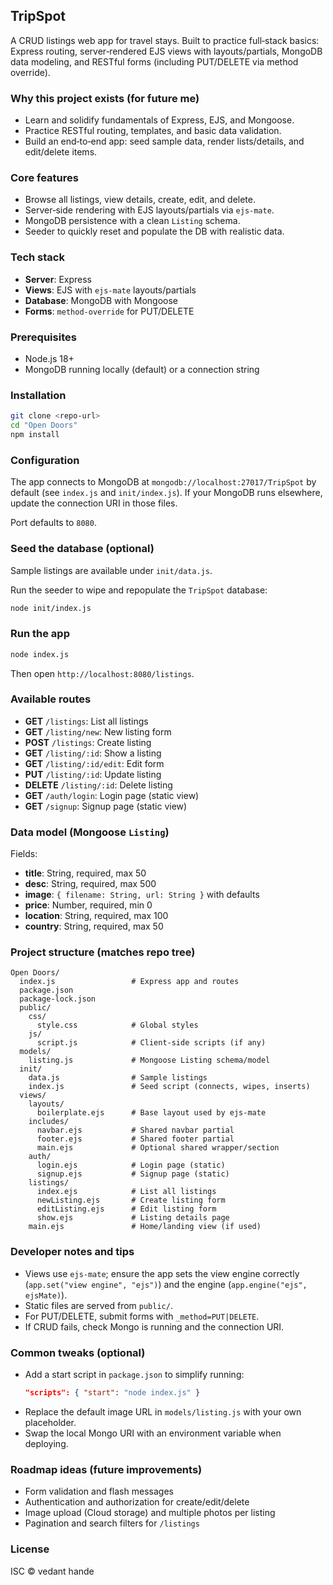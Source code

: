 ## TripSpot

A CRUD listings web app for travel stays. Built to practice full‑stack basics: Express routing, server‑rendered EJS views with layouts/partials, MongoDB data modeling, and RESTful forms (including PUT/DELETE via method override).

### Why this project exists (for future me)

- Learn and solidify fundamentals of Express, EJS, and Mongoose.
- Practice RESTful routing, templates, and basic data validation.
- Build an end‑to‑end app: seed sample data, render lists/details, and edit/delete items.

### Core features

- Browse all listings, view details, create, edit, and delete.
- Server‑side rendering with EJS layouts/partials via `ejs-mate`.
- MongoDB persistence with a clean `Listing` schema.
- Seeder to quickly reset and populate the DB with realistic data.

### Tech stack

- **Server**: Express
- **Views**: EJS with `ejs-mate` layouts/partials
- **Database**: MongoDB with Mongoose
- **Forms**: `method-override` for PUT/DELETE

### Prerequisites

- Node.js 18+
- MongoDB running locally (default) or a connection string

### Installation

```bash
git clone <repo-url>
cd "Open Doors"
npm install
```

### Configuration

The app connects to MongoDB at `mongodb://localhost:27017/TripSpot` by default (see `index.js` and `init/index.js`). If your MongoDB runs elsewhere, update the connection URI in those files.

Port defaults to `8080`.

### Seed the database (optional)

Sample listings are available under `init/data.js`.

Run the seeder to wipe and repopulate the `TripSpot` database:

```bash
node init/index.js
```

### Run the app

```bash
node index.js
```

Then open `http://localhost:8080/listings`.

### Available routes

- **GET** `/listings`: List all listings
- **GET** `/listing/new`: New listing form
- **POST** `/listings`: Create listing
- **GET** `/listing/:id`: Show a listing
- **GET** `/listing/:id/edit`: Edit form
- **PUT** `/listing/:id`: Update listing
- **DELETE** `/listing/:id`: Delete listing
- **GET** `/auth/login`: Login page (static view)
- **GET** `/signup`: Signup page (static view)

### Data model (Mongoose `Listing`)

Fields:

- **title**: String, required, max 50
- **desc**: String, required, max 500
- **image**: `{ filename: String, url: String }` with defaults
- **price**: Number, required, min 0
- **location**: String, required, max 100
- **country**: String, required, max 50

### Project structure (matches repo tree)

```text
Open Doors/
  index.js                 # Express app and routes
  package.json
  package-lock.json
  public/
    css/
      style.css            # Global styles
    js/
      script.js            # Client-side scripts (if any)
  models/
    listing.js             # Mongoose Listing schema/model
  init/
    data.js                # Sample listings
    index.js               # Seed script (connects, wipes, inserts)
  views/
    layouts/
      boilerplate.ejs      # Base layout used by ejs-mate
    includes/
      navbar.ejs           # Shared navbar partial
      footer.ejs           # Shared footer partial
      main.ejs             # Optional shared wrapper/section
    auth/
      login.ejs            # Login page (static)
      signup.ejs           # Signup page (static)
    listings/
      index.ejs            # List all listings
      newListing.ejs       # Create listing form
      editListing.ejs      # Edit listing form
      show.ejs             # Listing details page
    main.ejs               # Home/landing view (if used)
```

### Developer notes and tips

- Views use `ejs-mate`; ensure the app sets the view engine correctly (`app.set("view engine", "ejs")`) and the engine (`app.engine("ejs", ejsMate)`).
- Static files are served from `public/`.
- For PUT/DELETE, submit forms with `_method=PUT|DELETE`.
- If CRUD fails, check Mongo is running and the connection URI.

### Common tweaks (optional)

- Add a start script in `package.json` to simplify running:
  ```json
  "scripts": { "start": "node index.js" }
  ```
- Replace the default image URL in `models/listing.js` with your own placeholder.
- Swap the local Mongo URI with an environment variable when deploying.

### Roadmap ideas (future improvements)

- Form validation and flash messages
- Authentication and authorization for create/edit/delete
- Image upload (Cloud storage) and multiple photos per listing
- Pagination and search filters for `/listings`

### License

ISC © vedant hande
